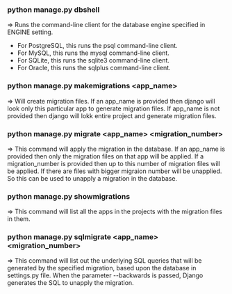 
### python manage.py dbshell
=> Runs the command-line client for the database engine specified in ENGINE setting.
* For PostgreSQL, this runs the psql command-line client.
* For MySQL, this runs the mysql command-line client.
* For SQLite, this runs the sqlite3 command-line client.
* For Oracle, this runs the sqlplus command-line client.

### python manage.py makemigrations <app_name>
=> Will create migration files. If an app_name is provided then django will look only this particular app to generate migration files. If app_name is not provided then django will lokk entire project and generate migration files.

### python manage.py migrate <app_name> <migration_number>
=> This command will apply the migration in the database. If an app_name is provided then only the migration files on that app will be applied. If a migration_number is provided then up to this number of migration files will be applied. If there are files with bigger migraion number will be unapplied. So this can be used to unapply a migration in the database.

### python manage.py showmigrations
=> This command will list all the apps in the projects with the migration files in them.

### python manage.py sqlmigrate <app_name> <migration_number>
=> This command will list out the underlying SQL queries that will be generated by the specified migration, based upon the database in settings.py file. When the parameter --backwards is passed, Django generates the SQL to unapply the migration.
